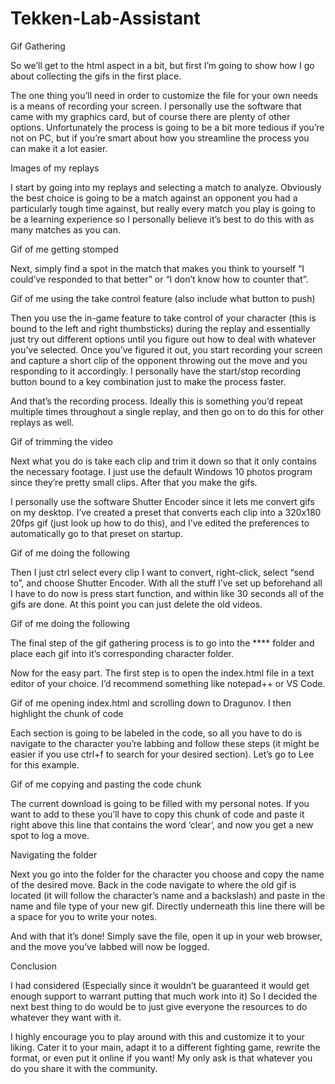 # Tekken-Lab-Assistant

Gif Gathering

So we’ll get to the html aspect in a bit, but first I’m going to show how I go about collecting the gifs in the first place.

The one thing you’ll need in order to customize the file for your own needs is a means of recording your screen. I personally use the software that came with my graphics card, but of course there are plenty of other options. Unfortunately the process is going to be a bit more tedious if you’re not on PC, but if you’re smart about how you streamline the process you can make it a lot easier.

Images of my replays

I start by going into my replays and selecting a match to analyze. Obviously the best choice is going to be a match against an opponent you had a particularly tough time against, but really every match you play is going to be a learning experience so I personally believe it’s best to do this with as many matches as you can.

Gif of me getting stomped

Next, simply find a spot in the match that makes you think to yourself “I could’ve responded to that better” or “I don’t know how to counter that”. 

Gif of me using the take control feature (also include what button to push)

Then you use the in-game feature to take control of your character (this is bound to the left and right thumbsticks) during the replay and essentially just try out different options until you figure out how to deal with whatever you’ve selected. Once you’ve figured it out, you start recording your screen and capture a short clip of the opponent throwing out the move and you responding to it accordingly. I personally have the start/stop recording button bound to a key combination just to make the process faster.

And that’s the recording process. Ideally this is something you’d repeat multiple times throughout a single replay, and then go on to do this for other replays as well.

Gif of trimming the video

Next what you do is take each clip and trim it down so that it only contains the necessary footage. I just use the default Windows 10 photos program since they’re pretty small clips. After that you make the gifs.

I personally use the software Shutter Encoder since it lets me convert gifs on my desktop. I’ve created a preset that converts each clip into a 320x180 20fps gif (just look up how to do this), and I’ve edited the preferences to automatically go to that preset on startup. 

Gif of me doing the following

Then I just ctrl select every clip I want to convert, right-click, select “send to”, and choose Shutter Encoder. With all the stuff I’ve set up beforehand all I have to do now is press start function, and within like 30 seconds all of the gifs are done. At this point you can just delete the old videos.

Gif of me doing the following

The final step of the gif gathering process is to go into the **** folder and place each gif into it’s corresponding character folder.

Now for the easy part. The first step is to open the index.html file in a text editor of your choice. I’d recommend something like notepad++ or VS Code. 

Gif of me opening index.html and scrolling down to Dragunov. I then highlight the chunk of code

Each section is going to be labeled in the code, so all you have to do is navigate to the character you’re labbing and follow these steps (it might be easier if you use ctrl+f to search for your desired section). Let’s go to Lee for this example.

Gif of me copying and pasting the code chunk

The current download is going to be filled with my personal notes. If you want to add to these you’ll have to copy this chunk of code and paste it right above this line that contains the word ‘clear’, and now you get a new spot to log a move. 

Navigating the folder 

Next you go into the folder for the character you choose and copy the name of the desired move. Back in the code navigate to where the old gif is located (it will follow the character’s name and a backslash) and paste in the name and file type of your new gif. Directly underneath this line there will be a space for you to write your notes.

And with that it’s done! Simply save the file, open it up in your web browser, and the move you’ve labbed will now be logged.

Conclusion

I had considered (Especially since it wouldn’t be guaranteed it would get enough support to warrant putting that much work into it)
So I decided the next best thing to do would be to just give everyone the resources to do whatever they want with it.

I highly encourage you to play around with this and customize it to your liking. Cater it to your main, adapt it to a different fighting game, rewrite the format, or even put it online if you want! My only ask is that whatever you do you share it with the community.
